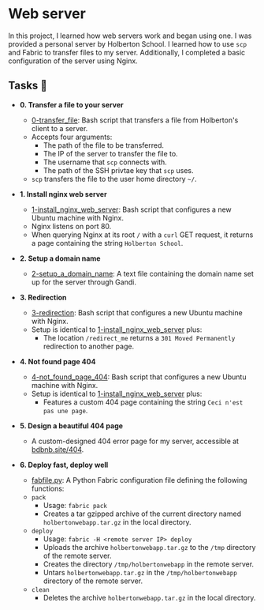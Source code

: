 # Web server

In this project, I learned how web servers work and began using one. I was
provided a personal server by Holberton School. I learned how to use `scp`
and Fabric to transfer files to my server. Additionally, I completed a basic
configuration of the server using Nginx.


## Tasks :page_with_curl:

* **0. Transfer a file to your server**
  * [0-transfer_file](./0-transfer_file): Bash script that transfers a file
  from Holberton's client to a server.
  * Accepts four arguments:
    * The path of the file to be transferred.
    * The IP of the server to transfer the file to.
    * The username that `scp` connects with.
    * The path of the SSH privtae key that `scp` uses.
  * `scp` transfers the file to the user home directory `~/`.

* **1. Install nginx web server**
  * [1-install_nginx_web_server](./1-install_nginx_web_server): Bash script
  that configures a new Ubuntu machine with Nginx.
  * Nginx listens on port 80.
  * When querying Nginx at its root `/` with a `curl` GET request,
  it returns a page containing the string `Holberton School`.

* **2. Setup a domain name**
  * [2-setup_a_domain_name](./2-setup_a_domain_name): A text file containing
  the domain name set up for the server through Gandi.

* **3. Redirection**
  * [3-redirection](./3-redirection): Bash script that configures a new Ubuntu
  machine with Nginx.
  * Setup is identical to [1-install_nginx_web_server](./1-install_nginx_web_server)
  plus:
    * The location `/redirect_me` returns a `301 Moved Permanently` redirection
    to another page.

* **4. Not found page 404**
  * [4-not_found_page_404](./4-not_found_page_404): Bash script that configures
  a new Ubuntu machine with Nginx.
  * Setup is identical to [1-install_nginx_web_server](./1-install_nginx_web_server)
  plus:
    * Features a custom 404 page containing the string `Ceci n'est pas une page`.

* **5. Design a beautiful 404 page**
  * A custom-designed 404 error page for my server, accessible at
  [bdbnb.site/404](http://bdbnb.site/404).

* **6. Deploy fast, deploy well**
  * [fabfile.py](./fabfile.py): A Python Fabric configuration file defining
  the following functions:
  * `pack`
    * Usage: `fabric pack`
    * Creates a tar gzipped archive of the current directory named
    `holbertonwebapp.tar.gz` in the local directory.
  * `deploy`
    * Usage: `fabric -H <remote server IP> deploy`
    * Uploads the archive `holbertonwebapp.tar.gz` to the `/tmp`
    directory of the remote server.
    * Creates the directory `/tmp/holbertonwebapp` in the remote server.
    * Untars `holbertonwebapp.tar.gz` in the `/tmp/holbertonwebapp` directory
    of the remote server.
  * `clean`
    * Deletes the archive `holbertonwebapp.tar.gz` in the local directory.
